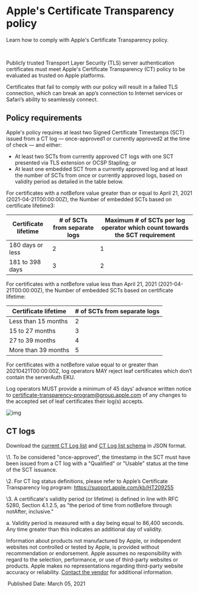 # Apple's Certificate Transparency policy

Learn how to comply with Apple's Certificate Transparency policy.

​                                                                                    

Publicly trusted Transport Layer Security (TLS)  server authentication certificates must meet Apple's Certificate  Transparency (CT) policy to be evaluated as trusted on Apple platforms.

Certificates that fail to comply with our policy will result in a  failed TLS connection, which can break an app’s connection to Internet  services or Safari’s ability to seamlessly connect. 

## Policy requirements

Apple's policy requires at least two Signed Certificate Timestamps (SCT) issued from a CT log — once-approved1 or currently approved2 at the time of check — and either:

- At least two SCTs from currently approved CT logs with one SCT presented via TLS extension or OCSP Stapling; or
- At least one embedded SCT from a currently approved log and at least the number of SCTs from once or currently approved logs, based on  validity period as detailed in the table below.

For certificates with a notBefore value greater than or equal to  April 21, 2021 (2021-04-21T00:00:00Z), the Number of embedded SCTs based on certificate lifetime3:

| Certificate lifetime | # of SCTs from separate logs | Maximum # of SCTs per log operator which count towards the SCT requirement |
| -------------------- | ---------------------------- | ------------------------------------------------------------ |
| 180 days or less     | 2                            | 1                                                            |
| 181 to 398 days      | 3                            | 2                                                            |

For certificates with a notBefore value less than April 21, 2021  (2021-04-21T00:00:00Z), the Number of embedded SCTs based on certificate lifetime:

| Certificate lifetime | # of SCTs from separate logs |
| -------------------- | ---------------------------- |
| Less than 15 months  | 2                            |
| 15 to 27 months      | 3                            |
| 27 to 39 months      | 4                            |
| More than 39 months  | 5                            |

For certificates with a notBefore value equal to or greater than  20210421T00:00:00Z, log operators MAY reject leaf certificates which  don’t contain the serverAuth EKU. 

Log operators MUST provide a minimum of 45 days’ advance written  notice to certificate-transparency-program@group.apple.com of any  changes to the accepted set of leaf certificates their log(s) accepts.

![img](https://support.apple.com/library/content/dam/edam/applecare/images/en_US/mac_apps/itunes/divider.png)

## CT logs

Download the [current CT Log list](https://valid.apple.com/ct/log_list/current_log_list.json) and [CT Log list schema](https://valid.apple.com/ct/log_list/current_log_list_schema.json) in JSON format.

\1. To be considered  "once-approved", the timestamp in the SCT must have been issued from a  CT log with a "Qualified" or "Usable" status at the time of the SCT  issuance.

\2. For CT log status definitions, please refer to Apple’s Certificate Transparency log program: https://support.apple.com/kb/HT209255

\3. A certificate's validity period (or lifetime)  is defined in line with RFC 5280, Section 4.1.2.5, as "the period of  time from notBefore through notAfter, inclusive."

a. Validity period is  measured with a day being equal to 86,400 seconds. Any time greater than this indicates an additional day of validity. 

 

Information about products not manufactured by Apple, or independent websites not  controlled or tested by Apple, is provided without recommendation or  endorsement. Apple assumes no responsibility with regard to the  selection, performance, or use of third-party websites or products.  Apple makes no representations regarding third-party website accuracy or reliability. [Contact the vendor](http://support.apple.com/kb/HT2693) for additional information.

​                                                Published Date: March 05, 2021                                            